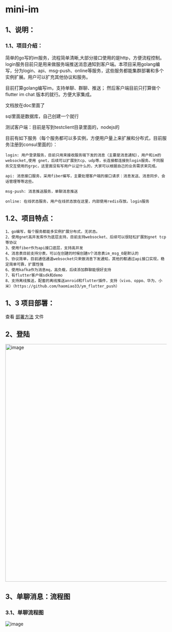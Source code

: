 # mini-im

## 1、说明：

### 1.1、项目介绍：
  简单的go写的im服务，流程简单清晰,大部分接口使用的是http，方便流程控制。login服务目前只是用来做服务端推送消息通知到客户端。本项目采用golang编写，分为login、api、msg-push、online等服务，这些服务都能集群部署和多个实例扩展。用户可以扩充其他协议和服务。
    
  目前打算golang编写im，支持单聊、群聊、推送； 然后客户端目前只打算做个flutter im chat 版本的就行。方便大家集成。

  文档放在doc里面了

  sql里面是数据库，自己创建一个就行

  测试客户端：目前是写到testclient目录里面的，nodejs的

  目前有如下服务（每个服务都可以多实例，方便用户量上来扩展和分布式，目前服务注册到consul里面的）：
    
    login: 用户登录服务，目前只用来接收服务端下发的消息（主要是消息通知），用户和im的websocket,使用 gnet，后续可以扩展到tcp、udp等，长连接都连接到login服务。不同服务交互使用的grpc，这里面没有写用户认证什么的，大家可以根据自己的业务需求来完成。
    
    api: 消息接口服务，采用fiber编写，主要处理客户端的接口请求：消息发送、消息同步、会话管理等等这些。
        
    msg-push: 消息推送服务，单聊消息推送
        
    online: 在线状态服务，用户在线状态放在这里，内部使用redis存放。login服务
## 1.2、项目特点：
    1、go编写，每个服务都能多实例扩展分布式，无状态。
    2、使用gnet高并发库作为底层支持，目前支持websocket、后续可以很轻松扩展到gnet tcp等协议
    3、使用fiber作为api接口底层，支持高并发
    4、消息表目前支持分表，可以在创建的时候创建n个消息表im_msg_0是默认的
    5、协议简单，目前通信通道websocket只来做消息下发通知，其他的都通过api接口实现，稳定简单可靠，扩展性强
    6、使用kafka作为消息mq，高负载，后续添加群聊能很好支持
    7、有flutter客户端sdk和demo
    8、支持离线推送，配套的离线推送anroid和flutter插件，支持（vivo、oppo、华为、小米）（https://github.com/haomiao33/ym_flutter_push）



## 1、3 项目部署：
查看 [部署方法](doc/部署.md) 文件

## 2、登陆
<img width="740" alt="image" src="https://github.com/user-attachments/assets/bd8024fa-f838-43ac-b4be-ee0066ed5a5e">



## 3、单聊消息：流程图

### 3.1、单聊流程图
![image](https://github.com/user-attachments/assets/34b1e1bf-d505-4102-9d33-e0b4083fa50f)




